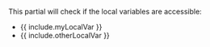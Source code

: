 This partial will check if the local variables are accessible:

* {{ include.myLocalVar }}
* {{ include.otherLocalVar }}
